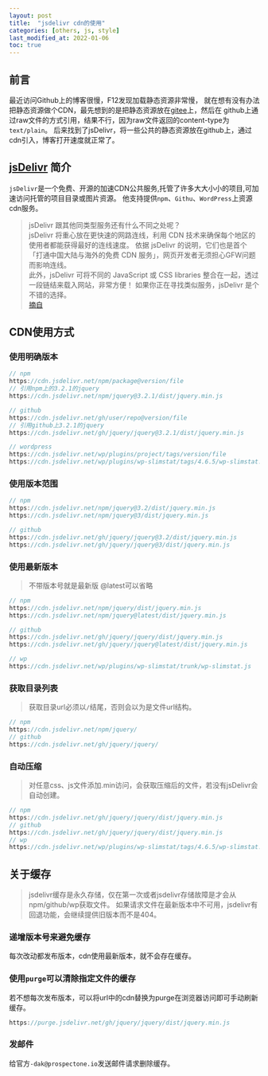 ```yaml
---
layout: post
title:  "jsdelivr cdn的使用"
categories: [others, js, style]
last_modified_at: 2022-01-06
toc: true
---
```


## 前言
最近访问Github上的博客很慢，F12发现加载静态资源非常慢，
就在想有没有办法把静态资源做个CDN，最先想到的是把静态资源放在[gitee](https://gitee.com)上，然后在
github上通过raw文件的方式引用，结果不行，因为raw文件返回的content-type为`text/plain`。
后来找到了jsDelivr，将一些公共的静态资源放在github上，通过cdn引入，博客打开速度就正常了。

## [jsDelivr](https://www.jsdelivr.com/) 简介
`jsDelivr`是一个免费、开源的加速CDN公共服务,托管了许多大大小小的项目,可加速访问托管的项目目录或图片资源。
他支持提供`npm`、`Githu`、`WordPress`上资源cdn服务。

>jsDelivr 跟其他同类型服务还有什么不同之处呢？  
jsDelivr 将重心放在更快速的网路连线，利用 CDN 技术来确保每个地区的使用者都能获得最好的连线速度。
依据 jsDelivr 的说明，它们也是首个「打通中国大陆与海外的免费 CDN 服务」，网页开发者无须担心GFW问题而影响连线。  
此外，jsDelivr 可将不同的 JavaScript 或 CSS libraries 整合在一起，透过一段链结来载入网站，非常方便！
> 如果你正在寻找类似服务，jsDelivr 是个不错的选择。  
> [摘自](https://blog.csdn.net/larpland/article/details/101349605)


## CDN使用方式
### 使用明确版本

```js
// npm
https://cdn.jsdelivr.net/npm/package@version/file
// 引用npm上的3.2.1的jquery
https://cdn.jsdelivr.net/npm/jquery@3.2.1/dist/jquery.min.js

// github
https://cdn.jsdelivr.net/gh/user/repo@version/file
// 引用github上3.2.1的jquery
https://cdn.jsdelivr.net/gh/jquery/jquery@3.2.1/dist/jquery.min.js

// wordpress
https://cdn.jsdelivr.net/wp/plugins/project/tags/version/file
https://cdn.jsdelivr.net/wp/plugins/wp-slimstat/tags/4.6.5/wp-slimstat.js
```

### 使用版本范围
```js
// npm
https://cdn.jsdelivr.net/npm/jquery@3.2/dist/jquery.min.js
https://cdn.jsdelivr.net/npm/jquery@3/dist/jquery.min.js

// github
https://cdn.jsdelivr.net/gh/jquery/jquery@3.2/dist/jquery.min.js
https://cdn.jsdelivr.net/gh/jquery/jquery@3/dist/jquery.min.js
```
### 使用最新版本
> 不带版本号就是最新版 @latest可以省略

```js
// npm 
https://cdn.jsdelivr.net/npm/jquery/dist/jquery.min.js
https://cdn.jsdelivr.net/npm/jquery@latest/dist/jquery.min.js

// github
https://cdn.jsdelivr.net/gh/jquery/jquery/dist/jquery.min.js
https://cdn.jsdelivr.net/gh/jquery/jquery@latest/dist/jquery.min.js

// wp
https://cdn.jsdelivr.net/wp/plugins/wp-slimstat/trunk/wp-slimstat.js
```

### 获取目录列表
> 获取目录url必须以`/`结尾，否则会以为是文件url结构。
   
```js
// npm
https://cdn.jsdelivr.net/npm/jquery/
// github
https://cdn.jsdelivr.net/gh/jquery/jquery/
```

### 自动压缩
> 对任意css、js文件添加.min访问，会获取压缩后的文件，若没有jsDelivr会自动创建。
    
```js
// npm
https://cdn.jsdelivr.net/gh/jquery/jquery/dist/jquery.min.js
// github
https://cdn.jsdelivr.net/gh/jquery/jquery/dist/jquery.min.js
// wp
https://cdn.jsdelivr.net/wp/plugins/wp-slimstat/tags/4.6.5/wp-slimstat.min.js
```

## 关于缓存
> jsdelivr缓存是永久存储，仅在第一次或者jsdelivr存储故障是才会从npm/github/wp获取文件。
> 如果请求文件在最新版本中不可用，jsdelivr有回退功能，会继续提供旧版本而不是404。

### 递增版本号来避免缓存

每次改动都发布版本，cdn使用最新版本，就不会存在缓存。

### 使用`purge`可以清除指定文件的缓存

若不想每次发布版本，可以将url中的cdn替换为purge在浏览器访问即可手动刷新缓存。
```js
https://purge.jsdelivr.net/gh/jquery/jquery/dist/jquery.min.js    
```

### 发邮件
给官方`-dak@prospectone.io`发送邮件请求删除缓存。
